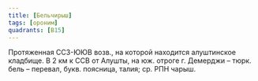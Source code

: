 ```yaml
---
title: [Бельчирыш]
tags: [ороним]
quadrants: [В15]
---
```


Протяженная ССЗ-ЮЮВ возв., на которой находится алуштинское кладбище. В 2 км к
ССВ от Алушты, на юж. отроге г. Демерджи – тюрк. бель – перевал, букв. поясница,
талия; ср. РПН чарыш.
